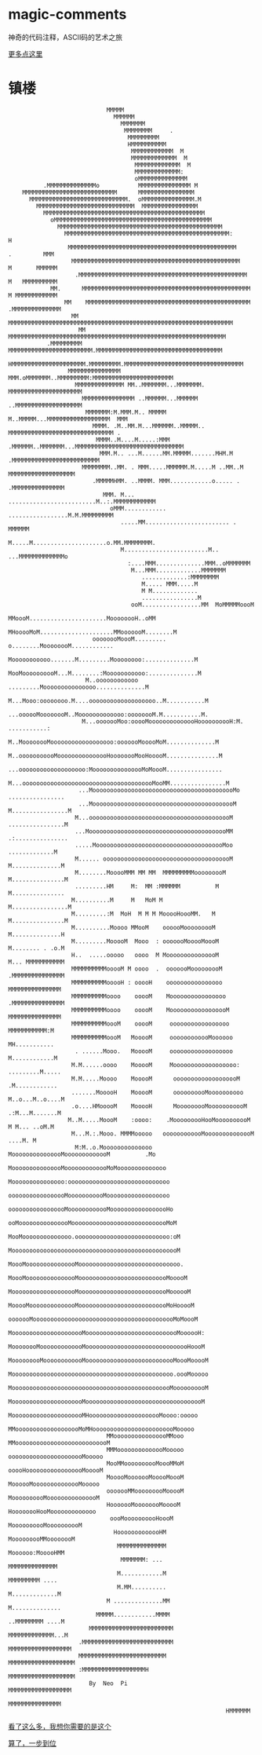 # magic-comments
神奇的代码注释，ASCII码的艺术之旅


[更多点这里](https://github.com/NeoPi/magic-comments/blob/master/index.html)



# 镇楼

                                MMMMM
                                  MMMMMM
                                    MMMMMMM
                                     MMMMMMMM     .
                                      MMMMMMMMM
                                      HMMMMMMMMMM
                                       MMMMMMMMMMMM  M
                                       MMMMMMMMMMMMM  M
                                        MMMMMMMMMMMMM  M
                                        MMMMMMMMMMMMM:
                                        oMMMMMMMMMMMMMM
              .MMMMMMMMMMMMMMo           MMMMMMMMMMMMMMM M
        MMMMMMMMMMMMMMMMMMMMMMMMMMM      MMMMMMMMMMMMMMMM
          MMMMMMMMMMMMMMMMMMMMMMMMMMMM.  oMMMMMMMMMMMMMMM.M
            MMMMMMMMMMMMMMMMMMMMMMMMMMMM  MMMMMMMMMMMMMMMM
              MMMMMMMMMMMMMMMMMMMMMMMMMMMMMMMMMMMMMMMMMMMMMM
                oMMMMMMMMMMMMMMMMMMMMMMMMMMMMMMMMMMMMMMMMMMMMM
                  MMMMMMMMMMMMMMMMMMMMMMMMMMMMMMMMMMMMMMMMMMMMMMM
                    MMMMMMMMMMMMMMMMMMMMMMMMMMMMMMMMMMMMMMMMMMMMMMM:                     H
                     MMMMMMMMMMMMMMMMMMMMMMMMMMMMMMMMMMMMMMMMMMMMMMMM                  .         MMM
                      MMMMMMMMMMMMMMMMMMMMMMMMMMMMMMMMMMMMMMMMMMMMMMMM              M       MMMMMM
                       .MMMMMMMMMMMMMMMMMMMMMMMMMMMMMMMMMMMMMMMMMMMMMMMM          M   MMMMMMMMMM
                MM.      MMMMMMMMMMMMMMMMMMMMMMMMMMMMMMMMMMMMMMMMMMMMMMMM       M MMMMMMMMMMMM
                    MM    MMMMMMMMMMMMMMMMMMMMMMMMMMMMMMMMMMMMMMMMMMMMMMM    .MMMMMMMMMMMMMM
                      MM  MMMMMMMMMMMMMMMMMMMMMMMMMMMMMMMMMMMMMMMMMMMMMMMMMMMMMMMMMMMMMMMM
                        MM MMMMMMMMMMMMMMMMMMMMMMMMMMMMMMMMMMMMMMMMMMMMMMMMMMMMMMMMMMMMMM
               .MMMMMMMMM MMMMMMMMMMMMMMMMMMMMMMMM.MMMMMMMMMMMMMMMMMMMMMMMMMMMMMMMMMMMM
                  HMMMMMMMMMMMMMMMMMMMMM.MMMMMMMMM.MMMMMMMMMMMMMMMMMMMMMMMMMMMMMMMMMM
                     MMMMMMMMMMMMMMM MMM.oMMMMMMM..MMMMMMMMM:MMMMMMMMMMMMMMMMMMMMMMM
                       MMMMMMMMMMMMMM MM..MMMMMMM...MMMMMMM. MMMMMMMMMMMMMMMMMMMMM
                         MMMMMMMMMMMMMMM ..MMMMMM...MMMMMM ..MMMMMMMMMMMMMMMMMMM
                          MMMMMMM:M.MMM.M.. MMMMM M..MMMMM...MMMMMMMMMMMMMMMMMM  MMM
                            MMMM. .M..MM.M...MMMMMM..MMMMM.. MMMMMMMMMMMMMMMMMMMMMMMMMMMMMM .
                             MMMM..M....M.....:MMM .MMMMMM..MMMMMMM...MMMMMMMMMMMMMMMMMMMMMMMMMMMMMMM
                              MMM.M.. ...M......MM.MMMMM.......MHM.M  .MMMMMMMMMMMMMMMMMMMMMMMMM
                         MMMMMMMM..MM. . MMM.....MMMMMM.M.....M ..MM..M MMMMMMMMMMMMMMMMMMM
                            .MMMMMHMM. ..MMMM. MMM............o..... . .MMMMMMMMMMMMMMM
                               MMM. M... .........................M..:.MMMMMMMMMMMM
                                 oMMM............ .................M.M.MMMMMMMMM
                                    .....MM........................ . MMMMMM
                                   M.....M.....................o.MM.MMMMMMMM.
                                    M........................M.. ...MMMMMMMMMMMMMo
                                      :....MMM..............MMM..oMMMMMMM
                                       M...MMM.............MMMMMMM
                                          .............:MMMMMMMM
                                          M..... MMM.....M
                                          M M.............
                                          ................M
                                       ooM.................MM  MoMMMMMoooM
                                  MMoooM......................MoooooooH..oMM
                              MHooooMoM.....................MMooooooM........M
                            oooooooMoooM......... o........MoooooooM............
                            Mooooooooooo.......M.........Moooooooo:..............M
                           MooMoooooooooM...M........:Mooooooooooo:..............M
                          M..oooooooooooo .........Mooooooooooooooo..............M
                         M...Mooo:oooooooo.M....ooooooooooooooooooo..M...........M
                          ...oooooMoooooooM..Mooooooooooooo:oooooooM.M...........M.
                         M...ooooooMoo:ooooMoooooooooooooHoooooooooH:M. ...........:
                         M..MoooooooMoooooooooooooooooo:ooooooMooooMoM..............M
                         M..ooooooooooMooooooooooooooHoooooooMooHooooM...............M
                         ...ooooooooooooooooooo:MooooooooooooooMoMoooM................
                        M...oooooooooooooooooooooooooooooooooooooMooMM................M
                        ...MooooooooooooooooooooooooooooooooooooooooMo ................
                        ...MooooooooooooooooooooooooooooooooooooooooM M................M
                       M...ooooooooooooooooooooooooooooooooooooooooM   ................M
                       ...MoooooooooooooooooooooooooooooooooooooooMM   .:...............
                       .....MooooooooooooooooooooooooooooooooooooMoo       .............M
                       M...... ooooooooooooooooooooooooooooooooooooM       M..............M
                       M........MooooMMM MM MM  MMMMMMMMMooooooooM         M...............M
                       .........HM     M:  MM :MMMMMM          M           M...............
                      M..........M     M   MoM M                           M................M
                      M.........:M  MoH  M M M MooooHoooMM.   M             M...............M
                      M..........Moooo MMooM    oooooMooooooooM              M..............H
                      M.........MooooM  Mooo  : ooooooMooooMoooM              M........ . .o.M
                      H..  .....ooooo   oooo  M MooooooooooooooM               M... MMMMMMMMMMM
                      MMMMMMMMMMooooM M oooo  .  ooooooMooooooooM              .MMMMMMMMMMMMMMM
                      MMMMMMMMMMooooH : ooooH    oooooooooooooooo               MMMMMMMMMMMMMMM
                      MMMMMMMMMMoooo    ooooM    Moooooooooooooooo              .MMMMMMMMMMMMMMM
                      MMMMMMMMMMoooo    ooooM    MooooooooooooooooM              MMMMMMMMMMMMMMM
                      MMMMMMMMMMoooM    ooooM     ooooooooooooooooo               MMMMMMMMMMM:M
                      MMMMMMMMMMoooM   MooooM     oooooooooooMoooooo               MH...........
                       . ......Mooo.   MooooM     oooooooooooooooooo              M............M
                      M.M......oooo    MooooM     Moooooooooooooooooo:           .........M.....
                      M.M.....Moooo    MooooM      ooooooooooooooooooM            .M............
                      .......MooooH    MooooM      oooooooooMoooooooooo          M..o...M..o....M
                      .o....HMooooM    MooooH      MooooooooMooooooooooM          .:M...M.......M
                     M..M.....MoooM    :oooo:    .MooooooooHooMoooooooooM         M M... ..oM.M
                      M...M.:.Mooo. MMMMooooo   oooooooooooMoooooooooooooM          ....M. M
                       M:M..o.Moooooooooooooo MooooooooooooooMooooooooooooM          .Mo
                              MooooooooooooooMooooooooooooMoMoooooooooooooo
                              Mooooooooooooooo:ooooooooooooooooooooooooooooo
                              ooooooooooooooooMooooooooooMoooooooooooooooooo
                              ooooooooooooooooMoooooooooooMooooooooooooooooHo
                              ooMooooooooooooooMoooooooooooooooooooooooooooMoM
                             MooMoooooooooooooo.ooooooooooooooooooooooooooo:oM
                             MoooooooooooooooooooooooooooooooooooooooooooooooM
                             MoooMooooooooooooooMooooooooooooooooooooooooooooo.
                             MoooMooooooooooooooMoooooooooooooooooooooooooMooooM
                             MooooooooooooooooooMoooooooooooooooooooooooooMoooooM
                             MooooMoooooooooooooMoooooooooooooooooooooooooMoHooooM
                             ooooooMooooooooooooooooooooooooooooooooooooooooMoMoooM
                            MooooooooooooooooooooMooooooooooooooooooooooooooMoooooH:
                            MoooooooMooooooooooooMoooooooooooooooooooooooooooooHoooM
                            MooooooooMoooooooooooMoooooooooooooooooooooooooMoooMooooM
                            Moooooooooooooooooooooooooooooooooooooooooooooo.oooMooooo
                            MoooooooooooooooooooooooooooooooooooooooooooooMoooooooooM
                             MooooooooooooooooooooMoooooooooooooooooooooooooooooooooM
                              MooooooooooooooooooooMHooooooooooooooooooooMoooo:ooooo
                               MMooooooooooooooooooMoMHoooooooooooooooooooooooMooooo
                                MMoooooooooooooooMMooo MMooooooooooooooooooooooooooM
                                MMMoooooooooooooMooooo  oooooooooooooooooooooMooooo
                                MooMMoooooooooMoooMMoM  ooooHooooooooooooooooMooooM
                                MooooMooooooMooooMoooM  MoooooMoooooooooooooMooooo
                                ooooooMMooooooooMooooM  MoooooooooMooooooooooooooM
                                HooooooMoooooooMooooM    HoooooooHooMooooooooooooo
                                 oooMoooooooooHoooM         MoooooooooMoooooooooM
                                  HooooooooooooHM             MooooooooMMoooooooM
                                   MMMMMMMMMMMMMM                Moooooo:MooooHMM
                                    MMMMMMM: ...                  MMMMMMMMMMMMMM
                                   M............M                  MMMMMMMMM ....
                                   M.MM..........                  M.............M
                                M ..............MM                 M..............
                             MMMMM............MMMM                 ..MMMMMMMM ....M
                           MMMMMMMMMMMMMMMMMMMMMMMM               MMMMMMMMMMMMM...M
                        .MMMMMMMMMMMMMMMMMMMMMMMMMM               MMMMMMMMMMMMMMMMMM
                        MMMMMMMMMMMMMMMMMMMMMMMMM                MMMMMMMMMMMMMMMMMMM
                        :MMMMMMMMMMMMMMMMMMH                     MMMMMMMMMMMMMMMMMMM
                           By  Neo  Pi                           MMMMMMMMMMMMMMMMMM
                                                                 MMMMMMMMMMMMMMM
                                                                  HMMMMMM



																  
[看了这么多，我想你需要的是这个](http://www.asciiworld.com/)

[算了，一步到位](http://www.asciiworld.com/-Womens-.html)														  
		
